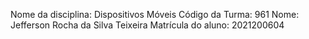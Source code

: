 Nome da disciplina:  Dispositivos Móveis
Código da Turma: 961
Nome: Jefferson Rocha da Silva Teixeira
Matrícula do aluno: 2021200604
